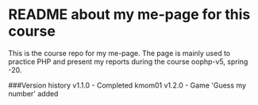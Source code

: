 README about my me-page for this course
==================================

This is the course repo for my me-page. The page is mainly used to practice PHP and present my reports during the course oophp-v5, spring -20.


###Version history
v1.1.0 - Completed kmom01
v1.2.0 - Game 'Guess my number' added
